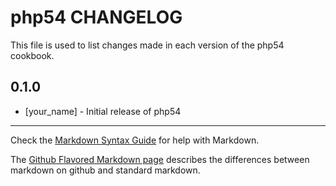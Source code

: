 php54 CHANGELOG
===============

This file is used to list changes made in each version of the php54 cookbook.

0.1.0
-----
- [your_name] - Initial release of php54

- - -
Check the [Markdown Syntax Guide](http://daringfireball.net/projects/markdown/syntax) for help with Markdown.

The [Github Flavored Markdown page](http://github.github.com/github-flavored-markdown/) describes the differences between markdown on github and standard markdown.
